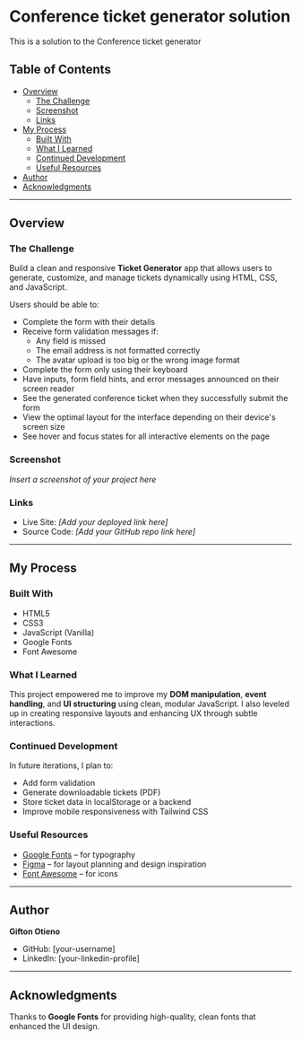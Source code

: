 # Conference ticket generator solution

This is a solution to the Conference ticket generator 

## Table of Contents

- [Overview](#overview)
  - [The Challenge](#the-challenge)
  - [Screenshot](#screenshot)
  - [Links](#links)
- [My Process](#my-process)
  - [Built With](#built-with)
  - [What I Learned](#what-i-learned)
  - [Continued Development](#continued-development)
  - [Useful Resources](#useful-resources)
- [Author](#author)
- [Acknowledgments](#acknowledgments)

---

## Overview

### The Challenge
Build a clean and responsive **Ticket Generator** app that allows users to generate, customize, and manage tickets dynamically using HTML, CSS, and JavaScript.

Users should be able to:

- Complete the form with their details
- Receive form validation messages if:
  - Any field is missed
  - The email address is not formatted correctly
  - The avatar upload is too big or the wrong image format
- Complete the form only using their keyboard
- Have inputs, form field hints, and error messages announced on their screen reader
- See the generated conference ticket when they successfully submit the form
- View the optimal layout for the interface depending on their device's screen size
- See hover and focus states for all interactive elements on the page

### Screenshot
*Insert a screenshot of your project here*

### Links
- Live Site: *[Add your deployed link here]*
- Source Code: *[Add your GitHub repo link here]*

---

## My Process

### Built With
- HTML5  
- CSS3  
- JavaScript (Vanilla)  
- Google Fonts  
- Font Awesome  

### What I Learned
This project empowered me to improve my **DOM manipulation**, **event handling**, and **UI structuring** using clean, modular JavaScript. I also leveled up in creating responsive layouts and enhancing UX through subtle interactions.

### Continued Development
In future iterations, I plan to:
- Add form validation  
- Generate downloadable tickets (PDF)  
- Store ticket data in localStorage or a backend  
- Improve mobile responsiveness with Tailwind CSS

### Useful Resources
- [Google Fonts](https://fonts.google.com/) – for typography  
- [Figma](https://figma.com/) – for layout planning and design inspiration  
- [Font Awesome](https://fontawesome.com/) – for icons  

---

## Author
**Gifton Otieno**

- GitHub: [your-username]
- LinkedIn: [your-linkedin-profile]

---

## Acknowledgments
Thanks to **Google Fonts** for providing high-quality, clean fonts that enhanced the UI design.

